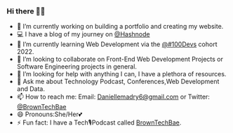 ### Hi there ✋🏽


- 🔭 I’m currently working on building a portfolio and creating my website.
- 💻 I have a blog of my journey on [@Hashnode](https://browntechbae.hashnode.dev/)
- 🌱 I’m currently learning Web Development via the [@#100Devs](https://leonnoel.com/100devs/) cohort 2022.
- 👯 I’m looking to collaborate on Front-End Web Development Projects or Software Engineering projects in general.
- 🤔 I’m looking for help with anything I can, I have a plethora of resources.
- 💬 Ask me about Technology Podcast, Conferences,Web Development and Data.
- 📫 How to reach me: Email: Daniellemadry6@gmail.com or Twitter: [@BrownTechBae](https://twitter.com/browntechbae)
- 😄 Pronouns:She/Her💕
- ⚡ Fun fact: I have a Tech🎙Podcast called [BrownTechBae](https://anchor.fm/browntechbae). 
